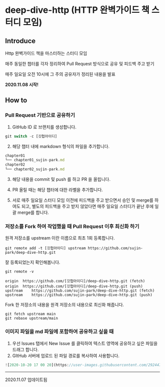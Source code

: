 # deep-dive-http (HTTP 완벽가이드 책 스터디 모임)

## Introduce

Http 완벽가이드 책을 마스터하는 스터디 모임

매주 동일한 챕터를 각자 정리하여 Pull Request 방식으로 공유 및 피드백 주고 받기

매주 일요일 오전 10시에 그 주의 공유자가 정리된 내용을 발표

**2020.11.08 시작!**

## How to

### Pull Request 기반으로 공유하기

1. GitHub ID 로 브랜치를 생성합니다.

```jsx
git switch -c [깃헙아이디]
```

2. 해당 챕터 내에 markdown 형식의 파일을 추가합니다.

```jsx
chapter01
└── chapter01_sujin-park.md
chapter02
└── chapter02_sujin-park.md
```

3. 해당 내용을 commit 및 push 를 하고 PR 을 올립니다.

4. PR 올릴 때는 해당 챕터에 대한 라벨을 추가합니다.

5. 서로 매주 일요일 스터디 모임 이전에 피드백을 주고 받으면서 승인 및 merge를 하여도 되고, 별도의 피드백을 주고 받지 않았다면 매주 일요일 스터디가 끝난 후에 일괄 merge를 합니다.

### 저장소를 Fork 하여 작업했을 때 Pull Request 이후 최신화 하기

원격 저장소를 upstream 이란 이름으로 최초 1회 등록합니다.
```
git remote add -t [깃헙아이디] upstream https://github.com/sujin-park/deep-dive-http.git
```

잘 등록되었는지 확인해봅니다.
```
git remote -v

origin	https://github.com/[깃헙아이디]/deep-dive-http.git (fetch)
origin	https://github.com/[깃헙아이디]/deep-dive-http.git (push)
upstream	https://github.com/sujin-park/deep-dive-http.git (fetch)
upstream	https://github.com/sujin-park/deep-dive-http.git (push)
````

Fork 한 저장소의 내용을 원격 저장소의 내용으로 최신화 해줍니다.
```
git fetch upstream main
git rebase upstream/main
```

### 이미지 파일을 md 파일에 포함하여 공유하고 싶을 때

1. 우선 Issues 탭에서 New Issue 를 클릭하여 텍스트 영역에 공유하고 싶은 파일을 드래그 합니다.
2. GItHub 서버에 업로드 된 파일 경로를 복사하여 사용합니다.

```jsx
![2020-10-20 17 00 20](https://user-images.githubusercontent.com/29244798/98436762-5d6d1780-2121-11eb-8f2f-202f03247b58.gif)
```

---
2020.11.07 업데이트됨

